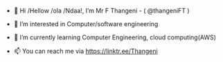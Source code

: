 - 👋 Hi
     /Hellow
     /ola
     /Ndaa!, I’m Mr F Thangeni - ( @thangeniFT )
     
- 👀 I’m interested in Computer/software engineering
- 🌱 I’m currently learning Computer Engineering, cloud computing(AWS)
- 📫 You can reach me via https://linktr.ee/Thangeni

<!---
thangeniFT/thangeniFT is a ✨ special ✨ repository because its `README.md` (this file) appears on your GitHub profile.
You can click the Preview link to take a look at your changes.
--->
